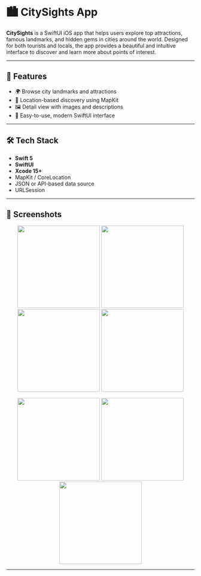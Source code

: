 # 🏙️ CitySights App

**CitySights** is a SwiftUI iOS app that helps users explore top attractions, famous landmarks, and hidden gems in cities around the world. Designed for both tourists and locals, the app provides a beautiful and intuitive interface to discover and learn more about points of interest.

---

## 📱 Features

- 🌍 Browse city landmarks and attractions
- 📍 Location-based discovery using MapKit
- 🖼️ Detail view with images and descriptions
- 🔎 Easy-to-use, modern SwiftUI interface

---

## 🛠️ Tech Stack

- **Swift 5**
- **SwiftUI**
- **Xcode 15+**
-  MapKit / CoreLocation
- JSON or API-based data source
- URLSession

---
## 📸 Screenshots

<p align="center">
  <img src="https://github.com/user-attachments/assets/fa06e168-ef2b-470d-ba95-0f6e7030b8a9" width="220" />
  <img src="https://github.com/user-attachments/assets/adadee4a-3ef3-463a-930e-435e0f76a208" width="220" />
   <img src="https://github.com/user-attachments/assets/c2c2da05-fa23-41fc-9666-d3c0c7109d7b" width="220" />
  <img src="https://github.com/user-attachments/assets/5eee565a-13b7-44bc-8dd9-ae62b2de6477" width="220" /> 
</p>

<p align="center">
  <img src="https://github.com/user-attachments/assets/e10fc37c-bb7d-4c2d-8126-a4687dee2983" width="220" />
  <img src="https://github.com/user-attachments/assets/08aa8726-8625-46b3-9686-ad4bfc9d486b" width="220" />
  <img src="https://github.com/user-attachments/assets/7ed6e9a6-d25c-4b68-845b-4da1dfcffd9c" width="220" />
</p>

---

